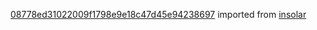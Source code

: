 [08778ed31022009f1798e9e18c47d45e94238697](https://github.com/insolar/insolar/commit/08778ed31022009f1798e9e18c47d45e94238697) imported from [insolar](https://github.com/insolar/insolar)

